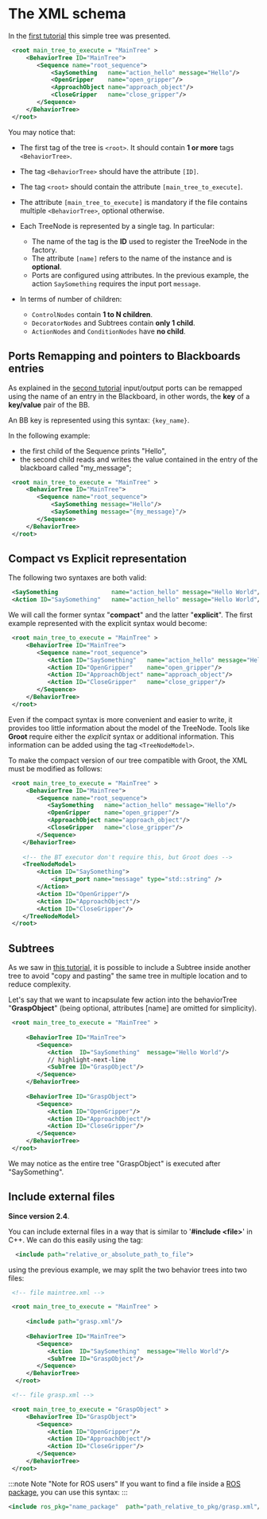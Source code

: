 
# The XML schema

In the [first tutorial](tutorial-basics/tutorial_01_first_tree.md) this simple tree
was presented.

``` XML
 <root main_tree_to_execute = "MainTree" >
     <BehaviorTree ID="MainTree">
        <Sequence name="root_sequence">
            <SaySomething   name="action_hello" message="Hello"/>
            <OpenGripper    name="open_gripper"/>
            <ApproachObject name="approach_object"/>
            <CloseGripper   name="close_gripper"/>
        </Sequence>
     </BehaviorTree>
 </root>
```

You may notice that:

- The first tag of the tree is `<root>`. It should contain __1 or more__ tags `<BehaviorTree>`.

- The tag `<BehaviorTree>` should have the attribute `[ID]`.

- The tag `<root>` should contain the attribute `[main_tree_to_execute]`.

- The attribute `[main_tree_to_execute]` is mandatory if the file contains multiple `<BehaviorTree>`, 
  optional otherwise.

- Each TreeNode is represented by a single tag. In particular:

     - The name of the tag is the __ID__ used to register the TreeNode in the factory.
     - The attribute `[name]` refers to the name of the instance and is __optional__.
     - Ports are configured using attributes. In the previous example, the action 
     `SaySomething` requires the input port `message`.

- In terms of number of children:

     - `ControlNodes` contain __1 to N children__.
     - `DecoratorNodes` and Subtrees contain __only 1 child__.
     - `ActionNodes` and `ConditionNodes` have __no child__. 

## Ports Remapping and pointers to Blackboards entries

As explained in the [second tutorial](tutorial-basics/tutorial_02_basic_ports.md)
input/output ports can be remapped using the name of an entry in the
Blackboard, in other words, the __key__ of a __key/value__ pair of the BB.

An BB key is represented using this syntax: `{key_name}`.

In the following example:

- the first child of the Sequence prints "Hello",
- the second child reads and writes the value contained in the entry of 
  the blackboard called "my_message"; 

``` XML
 <root main_tree_to_execute = "MainTree" >
     <BehaviorTree ID="MainTree">
        <Sequence name="root_sequence">
            <SaySomething message="Hello"/>
            <SaySomething message="{my_message}"/>
        </Sequence>
     </BehaviorTree>
 </root>
```
     

## Compact vs Explicit representation

The following two syntaxes are both valid:

``` XML
 <SaySomething               name="action_hello" message="Hello World"/>
 <Action ID="SaySomething"   name="action_hello" message="Hello World"/>
```

We will call the former syntax "__compact__" and the latter "__explicit__".
The first example represented with the explicit syntax would become:

``` XML
 <root main_tree_to_execute = "MainTree" >
     <BehaviorTree ID="MainTree">
        <Sequence name="root_sequence">
           <Action ID="SaySomething"   name="action_hello" message="Hello"/>
           <Action ID="OpenGripper"    name="open_gripper"/>
           <Action ID="ApproachObject" name="approach_object"/>
           <Action ID="CloseGripper"   name="close_gripper"/>
        </Sequence>
     </BehaviorTree>
 </root>
```

Even if the compact syntax is more convenient and easier to write, it provides 
too little information about the model of the TreeNode. Tools like __Groot__ require either
the _explicit_ syntax or additional information.
This information can be added using the tag `<TreeNodeModel>`.

To make the compact version of our tree compatible with Groot, the XML 
must be modified as follows:


``` XML
 <root main_tree_to_execute = "MainTree" >
     <BehaviorTree ID="MainTree">
        <Sequence name="root_sequence">
           <SaySomething   name="action_hello" message="Hello"/>
           <OpenGripper    name="open_gripper"/>
           <ApproachObject name="approach_object"/>
           <CloseGripper   name="close_gripper"/>
        </Sequence>
    </BehaviorTree>
	
	<!-- the BT executor don't require this, but Groot does --> 	
    <TreeNodeModel>
        <Action ID="SaySomething">
            <input_port name="message" type="std::string" />
        </Action>
        <Action ID="OpenGripper"/>
        <Action ID="ApproachObject"/>
        <Action ID="CloseGripper"/>      
    </TreeNodeModel>
 </root>
```

## Subtrees

As we saw in [this tutorial](tutorial-basics/tutorial_06_subtree_ports.md), it is possible to include
a Subtree inside another tree to avoid "copy and pasting" the same tree in
multiple location and to reduce complexity.

Let's say that we want to incapsulate few action into the behaviorTree "__GraspObject__" 
(being optional, attributes [name] are omitted for simplicity).

``` XML
 <root main_tree_to_execute = "MainTree" >
 
     <BehaviorTree ID="MainTree">
        <Sequence>
           <Action  ID="SaySomething"  message="Hello World"/>
           // highlight-next-line
           <SubTree ID="GraspObject"/>
        </Sequence>
     </BehaviorTree>
     
     <BehaviorTree ID="GraspObject">
        <Sequence>
           <Action ID="OpenGripper"/>
           <Action ID="ApproachObject"/>
           <Action ID="CloseGripper"/>
        </Sequence>
     </BehaviorTree>  
 </root>
```

We may notice as the entire tree "GraspObject" is executed after "SaySomething".

## Include external files

__Since version 2.4__.

You can include external files in a way that is similar to '__#include \<file\>__' in C++.
We can do this easily using the tag:

``` XML
  <include path="relative_or_absolute_path_to_file">
``` 

using the previous example, we may split the two behavior trees into two files:


``` XML hl_lines="5"
 <!-- file maintree.xml -->

 <root main_tree_to_execute = "MainTree" >
	 
	 <include path="grasp.xml"/>
	 
     <BehaviorTree ID="MainTree">
        <Sequence>
           <Action  ID="SaySomething"  message="Hello World"/>
           <SubTree ID="GraspObject"/>
        </Sequence>
     </BehaviorTree>
  </root>
``` 

``` XML
 <!-- file grasp.xml -->

 <root main_tree_to_execute = "GraspObject" >
     <BehaviorTree ID="GraspObject">
        <Sequence>
           <Action ID="OpenGripper"/>
           <Action ID="ApproachObject"/>
           <Action ID="CloseGripper"/>
        </Sequence>
     </BehaviorTree>  
 </root>
```

:::note
Note "Note for ROS users"
If you want to find a file inside a [ROS package](http://wiki.ros.org/Packages), 
you can use this syntax:
:::

``` XML
<include ros_pkg="name_package"  path="path_relative_to_pkg/grasp.xml"/>
``` 



 





       

